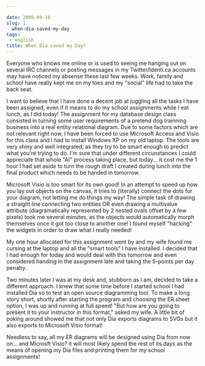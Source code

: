 ```yaml
---

date: 2008-09-18
slug: |
  when-dia-saved-my-day
tags:
 - english
title: When Dia saved my Day!
---
```


Everyone who knows me online or is used to seeing me hanging out on
several IRC channels or posting messages in my Twitter/Identi.ca
accounts may have noticed my absense these last few weeks. Work, family
and school have really kept me on my toes and my "social" life had to
take the back seat.

I want to believe that I have done a decent job at juggling all the
tasks I have been assigned, even if it means to do my school assignments
while I eat lunch, as I did today! The assignment for my database design
class consisted in turning some user requirements of a pretend dog
trainning business into a real entity relational diagram. Due to some
factors which are not relevant right now, I have been forced to use
Microsoft Access and Visio for this class and I had to install Windows
XP on my old laptop. The tools are very shiny and well integrated, as
they try to be smart enough to predict what you're trying to do. I'm
sure that under different circunstances I could appreciate that whole
"AI" process taking place, but today... it cost me the 1 hour I had set
aside to turn the rough draft I created during lunch into the final
product which needs to be handed in tomorrow.

Microsoft Visio is too smart for its own good! In an attempt to speed up
how you lay out objects on the canvas, it tries to (literally) connect
the dots for your diagram, not letting me do things my way! The simple
task of drawing a straight line connecting two entities OR even drawing
a multivalue attribute (diagramatically represented by 2 nested ovals
offset by a few pixels) took me several minutes, as the objects would
automatically morph themselves once it got too close to another one! I
found myself "hacking" the widgets in order to draw what I really
needed!

My one hour allocated for this assignment went by and my wife found me
cursing at the laptop and all the "smart tools" I have installed. I
decided that I had enough for today and would deal with this tomorrow
and even considered handing in the assignment late and taking the
5-points per day penalty.

Two minutes later I was at my desk and, stubborn as I am, decided to
take a different approach. I knew that some time before I started school
I had installed Dia so to test an open source diagramming tool. To make
a long story short, shortly after starting the program and choosing the
ER sheet option, I was up and running at full speed! "But how are you
going to present it to your instructor in this format," asked my wife. A
little bit of poking around showed me that not only Dia exports diagrams
to SVGs but it also exports to Microsoft Visio format!

Needless to say, all my ER diagrams will be designed using Dia from now
on... and Microsft Visio? it will most likely spend the rest of its days
as the means of opening my Dia files and printing them for my school
assignments!

